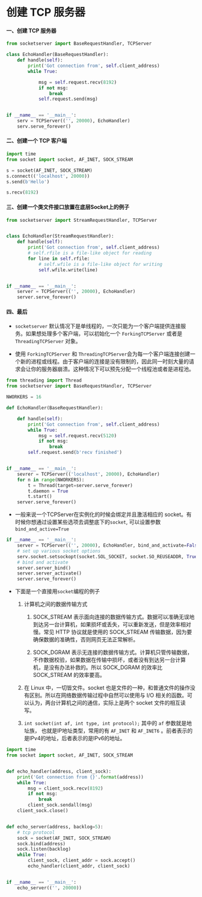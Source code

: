 # 创建 TCP 服务器

#### 一、创建 TCP 服务器

```python
from socketserver import BaseRequestHandler, TCPServer

class EchoHandler(BaseRequestHandler):
    def handle(self):
        print('Got connection from', self.client_address)
        while True:

            msg = self.request.recv(8192)
            if not msg:
                break
            self.request.send(msg)


if __name__ == '__main__':
    serv = TCPServer(('', 20000), EchoHandler)
    serv.serve_forever()
```

#### 二、创建一个 TCP 客户端

```python
import time
from socket import socket, AF_INET, SOCK_STREAM

s = socket(AF_INET, SOCK_STREAM)
s.connect(('localhost', 20000))
s.send(b'Hello')

s.recv(8192)
```

#### 三、创建一个类文件接口放置在底层Socket上的例子

```python
from socketserver import StreamRequestHandler, TCPServer


class EchoHandler(StreamRequestHandler):
    def handle(self):
        print('Got connection from', self.client_address)
        # self.rfile is a file-like object for reading
        for line in self.rfile:
            # self.wfile is a file-like object for writing
            self.wfile.write(line)


if __name__ == '__main__':
    server = TCPServer(('', 20000), EchoHandler)
    server.serve_forever()
```

#### 四、最后

+ `socketserver` 默认情况下是单线程的，一次只能为一个客户端提供连接服务。如果想处理多个客户端，可以初始化一个 `ForkingTCPServer` 或者是 `ThreadingTCPServer` 对象。

+ 使用 `ForkingTCPServer` 和 `ThreadingTCPServer`会为每一个客户端连接创建一个新的进程或线程。由于客户端的连接是没有限制的，因此同一时刻大量的请求会让你的服务器崩溃。这种情况下可以预先分配一个线程池或者是进程池。

```python
from threading import Thread
from socketserver import BaseRequestHandler, TCPServer

NWORKERS = 16

def EchoHandler(BaseRequestHandler):

    def handle(self):
        print('Got connection from', self.client_address)
        while True:
            msg = self.request.recv(5120)
            if not msg:
                break
        self.request.send(b'recv finished')


if __name__ == '__main__':
    sevrer = TCPServer(('localhost', 20000), EchoHandler)
    for n in range(NWORKERS):
        t = Thread(target=server.serve_forever)
        t.daemon = True
        t.start()
    server.serve_forever()
```

+ 一般来说一个TCPServer在实例化的时候会绑定并且激活相应的 socket。有时候你想通过设置某些选项去调整底下的`socket`, 可以设置参数`bind_and_active=True`

```python
if __name__ == '__main__':
    server = TCPServer(('', 20000), EchoHandler, bind_and_activate=False)
    # set up various socket options
    serv.socket.setsockopt(socket.SOL_SOCKET, socket.SO_REUSEADDR, True)
    # bind and activate
    server.server_bind()
    server.server_activate()
    server.serve_forever()
```

+ 下面是一个直接用`socket`编程的例子
  
  1. 计算机之间的数据传输方式
     
     1. SOCK_STREAM 表示面向连接的数据传输方式。数据可以准确无误地到达另一台计算机，如果损坏或丢失，可以重新发送，但是效率相对慢。常见 HTTP 协议就是使用的 SOCK_STREAM 传输数据，因为要确保数据的准确性，否则网页无法正常解析。
     
     2. SOCK_DGRAM 表示无连接的数据传输方式。计算机只管传输数据，不作数据校验，如果数据在传输中损坏，或者没有到达另一台计算机，是没有办法补救的。所以 SOCK_DGRAM 的效率比 SOCK_STREAM 的效率要高。
  
  2.  在 Linux 中，一切皆文件。socket 也是文件的一种，和普通文件的操作没有区别。所以在网络数据传输过程中自然可以使用与 I/O 相关的函数。可以认为，两台计算机之间的通信，实际上是两个 socket 文件的相互读写。
  
  3. `int socket(int af, int type, int protocol);`  其中的 `af` 参数就是地址族， 也就是IP地址类型，常用的有 `AF_INET` 和 `AF_INET6` 。前者表示的是IPv4的地址，后者表示的是IPv6的地址。

```python
import time
from socket import socket, AF_INET, SOCK_STREAM


def echo_handler(address, client_sock):
    print('Got connection from {}'.format(address))
    while True:
        msg = client_sock.recv(8192)
        if not msg:
            break
        client_sock.sendall(msg)
    client_sock.close()


def echo_server(address, backlog=5):
    # tcp protocol
    sock = socket(AF_INET, SOCK_STREAM)
    sock.bind(address)
    sock.listen(backlog)
    while True:
        client_sock, client_addr = sock.accept()
        echo_handler(client_addr, client_sock)


if __name__ == '__main__':
    echo_server(('', 20000))
```




































































